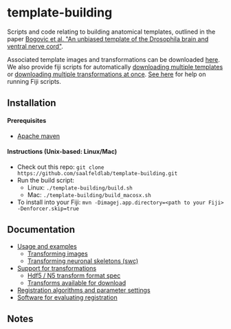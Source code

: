# template-building
Scripts and code relating to building anatomical templates, outlined in the paper [Bogovic et al. "An unbiased template of the Drosophila brain and ventral nerve cord"](https://www.biorxiv.org/content/early/2018/07/25/376384).

Associated template images and transformations can be downloaded [here](https://www.janelia.org/open-science/jrc-2018-brain-templates).  We also provide fiji scripts for automatically [downloading multiple templates](https://raw.githubusercontent.com/saalfeldlab/template-building/master/fiji/download_templates.py) or [downloading multiple transformations at once](https://raw.githubusercontent.com/saalfeldlab/template-building/master/fiji/download_bridges.py).  [See here](https://imagej.net/Scripting#Using_the_script_editor) for help on running Fiji scripts.

## Installation
#### Prerequisites
* [Apache maven](https://maven.apache.org/index.html)
#### Instructions (Unix-based: Linux/Mac)
* Check out this repo: `git clone https://github.com/saalfeldlab/template-building.git`
* Run the build script: 
  * Linux: `./template-building/build.sh`
  * Mac: `./template-building/build_macosx.sh`
* To install into your Fiji: `mvn -Dimagej.app.directory=<path to your Fiji> -Denforcer.skip=true`

## Documentation

* [Usage and examples](https://github.com/saalfeldlab/template-building/wiki/Usage-examples)
  * [Transforming images](https://github.com/saalfeldlab/template-building/wiki/Usage-examples#transforming-images) 
  * [Transforming neuronal skeletons (swc)](https://github.com/saalfeldlab/template-building/wiki/Usage-examples#transforming-skeletons)
* [Support for transformations](https://github.com/saalfeldlab/template-building/wiki/Transformations)
  * [Hdf5 / N5 transform format spec](https://github.com/saalfeldlab/template-building/wiki/Hdf5-Deformation-fields)
  * [Transforms available for download](https://github.com/saalfeldlab/template-building/wiki/Deformation-field-versions)
* [Registration algorithms and parameter settings](https://github.com/saalfeldlab/template-building/wiki/Registration-algorithms-and-parameter-settings)
* [Software for evaluating registration](https://github.com/saalfeldlab/template-building/wiki/Evaluation-Documentation)

## Notes



